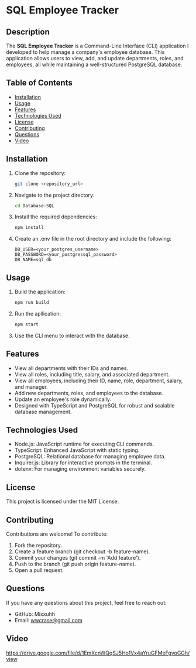 # SQL Employee Tracker

## Description

The **SQL Employee Tracker** is a Command-Line Interface (CLI) application I developed to help manage a company's employee database. This application allows users to view, add, and update departments, roles, and employees, all while maintaining a well-structured PostgreSQL database.

## Table of Contents

- [Installation](#installation)
- [Usage](#usage)
- [Features](#features)
- [Technologies Used](#technologies-used)
- [License](#license)
- [Contributing](#contributing)
- [Questions](#questions)
- [Video](#video)

## Installation

1. Clone the repository:
   ```bash
   git clone <repository_url>
   ```
2. Navigate to the project directory:
   ```bash
   cd Database-SQL
   ```
3. Install the required dependencies:
   ```bash
   npm install
   ```
4. Create an .env file in the root directory and include the following:
   ```env
   DB_USER=<your_postgres_username>
   DB_PASSWORD=<your_postgressql_password>
   DB_NAME=sql_db
   ```

## Usage

1. Build the application:
   ```bash
   npm run build
   ```
2. Run the apllication:
   ```bash
   npm start
   ```
3. Use the CLI menu to interact with the database.

## Features

- View all departments with their IDs and names.
- View all roles, including title, salary, and associated department.
- View all employees, including their ID, name, role, department, salary, and manager.
- Add new departments, roles, and employees to the database.
- Update an employee's role dynamically.
- Designed with TypeScript and PostgreSQL for robust and scalable database management.

## Technologies Used

- Node.js: JavaScript runtime for executing CLI commands.
- TypeScript: Enhanced JavaScript with static typing.
- PostgreSQL: Relational database for managing employee data.
- Inquirer.js: Library for interactive prompts in the terminal.
- dotenv: For managing environment variables securely.

## License

This project is licensed under the MIT License.

## Contributing

Contributions are welcome! To contribute:

1. Fork the repository.
2. Create a feature branch (git checkout -b feature-name).
3. Commit your changes (git commit -m 'Add feature').
4. Push to the branch (git push origin feature-name).
5. Open a pull request.

## Questions

If you have any questions about this project, feel free to reach out:

- GitHub: Mixxuhh
- Email: wwcrase@gmail.com

## Video

https://drive.google.com/file/d/1EmXcnWQqSJ5Ho1Vx4aYruGFMeFgvoGGh/view
